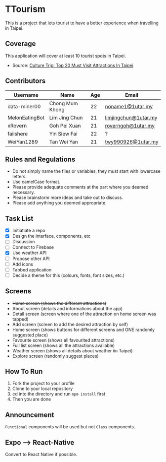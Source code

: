 # TTourism

This is a project that lets tourist to have a better experience when travelling in Taipei.

## Coverage

This application will cover at least 10 tourist spots in Taipei.

- Source: [Culture Trip: Top 20 Must Visit Attractions In Taipei](https://theculturetrip.com/asia/taiwan/articles/20-must-visit-attractions-in-taipei/)

## Contributors

| Username       | Name            | Age | Email                |
| -------------- | --------------- | --- | -------------------- |
| data-miner00   | Chong Mum Khong | 22  | noname1@1utar.my     |
| MelonEatingBot | Lim Jing Chun   | 21  | limjingchun@1utar.my |
| xRovern        | Goh Pei Xuan    | 21  | roverngoh@1utar.my   |
| faiishere      | Yin Siew Fai    | 22  | ?                    |
| WeiYan1289     | Tan Wei Yan     | 21  | twy990926@1utar.my   |

## Rules and Regulations

- Do not simply name the files or variables, they must start with lowercase letters.
- Use camelCase format.
- Please provide adequate comments at the part where you deemed necessary.
- Please brainstorm more ideas and take out to discuss.
- Please add anything you deemed appropriate.

## Task List

- [x] Initiatiate a repo
- [x] Design the interface, components, etc
- [ ] Discussion
- [ ] Connect to Firebase
- [x] Use weather API
- [ ] Propose other API
- [ ] Add icons
- [ ] Tabbed application
- [ ] Decide a theme for this (colours, fonts, font sizes, etc.)

## Screens

- ~~Home screen (shows the different attractions)~~
- About screen (details and informations about the app)
- Detail screen (screen where one of the attraction on home screen was tapped)
- Add screen (screen to add the desired attraction by self)
- Home screen (shows buttons for different screens and ONE randomly suggested place)
- Favourite screen (shows all favourited attractions)
- Full list screen (shows all the attractions available)
- Weather screen (shows all details about weather iin Taipei)
- Explore screen (randomly suggest places)

## How To Run

1. Fork the project to your profile
2. Clone to your local repository
3. cd into the directory and run `npm install` first
4. Then you are done

## Announcement

`Functional` components will be used but not `Class` components.

## Expo --> React-Native

Convert to React Native if possible.
